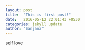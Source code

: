 ```yaml
---
layout: post
title:  "This is first post!"
date:   2016-05-12 22:01:43 +0530
categories: jekyll update
author: "Sanjana"
---
```

self love

